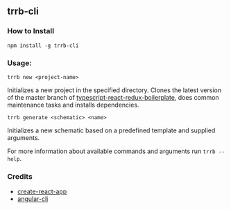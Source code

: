 ## trrb-cli

### How to Install

`npm install -g trrb-cli`

### Usage:

`trrb new <project-name>`

Initializes a new project in the specified directory. Clones the latest version of the master branch of [typescript-react-redux-boilerplate](https://github.com/kayKayEhnn/typescript-react-redux-boilerplate), does common maintenance tasks and installs dependencies.

`trrb generate <schematic> <name>`

Initializes a new schematic based on a predefined template and supplied arguments.

For more information about available commands and arguments run `trrb --help`.

### Credits
- [create-react-app](https://github.com/facebook/create-react-app)
- [angular-cli](https://github.com/angular/angular-cli)
